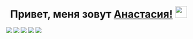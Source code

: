<h1 align="center">Привет, меня зовут <a href="https://daniilshat.ru/" target="_blank">Анастасия!</a> 
<img src="https://github.com/blackcater/blackcater/raw/main/images/Hi.gif" height="32"/></h1>

![](https://github-profile-summary-cards.vercel.app/api/cards/profile-details?username=Amiko8&theme=solarized_dark)
![](https://github-profile-summary-cards.vercel.app/api/cards/most-commit-language?username=Amiko8&theme=solarized_dark)
![](https://github-profile-summary-cards.vercel.app/api/cards/repos-per-language?username=Amiko8&theme=solarized_dark)
![](https://github-profile-summary-cards.vercel.app/api/cards/stats?username=Amiko8&theme=solarized_dark)
![](https://github-profile-summary-cards.vercel.app/api/cards/productive-time?username=Amiko8&theme=solarized_dark)


